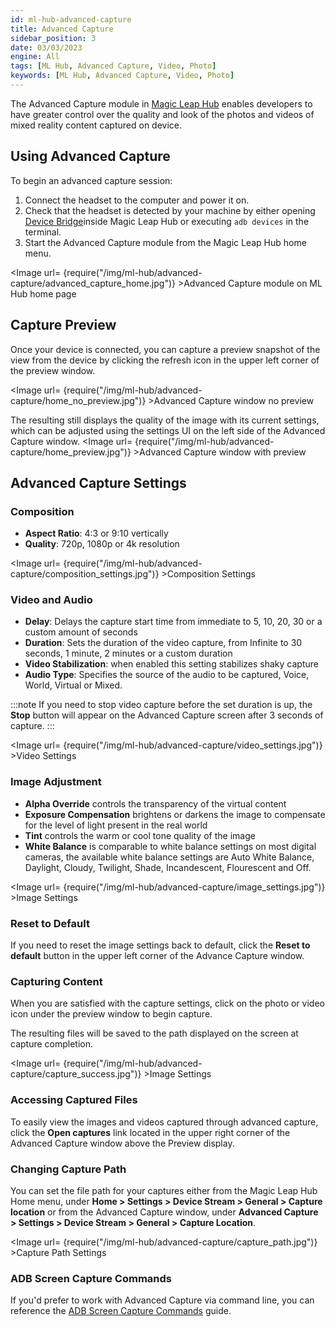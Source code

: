 ```yaml
---
id: ml-hub-advanced-capture
title: Advanced Capture
sidebar_position: 3
date: 03/03/2023
engine: All
tags: [ML Hub, Advanced Capture, Video, Photo]
keywords: [ML Hub, Advanced Capture, Video, Photo]
---
```


The Advanced Capture module in [Magic Leap Hub](/versioned_docs/version-14-Jun-2023/guides/developer-tools/ml-hub/magic-leap-hub) enables developers to have greater control over the quality and look of the photos and videos of mixed reality content captured on device.

## Using Advanced Capture

To begin an advanced capture session:

1. Connect the headset to the computer and power it on.
2. Check that the headset is detected by your machine by either opening [Device Bridge](/versioned_docs/version-14-Jun-2023/guides/developer-tools/ml-hub/ml-hub-device-bridge)inside Magic Leap Hub or executing `adb devices` in the terminal.
3. Start the Advanced Capture module from the Magic Leap Hub home menu.

<Image url= {require("/img/ml-hub/advanced-capture/advanced_capture_home.jpg")} >Advanced Capture module on ML Hub home page</Image>

## Capture Preview

Once your device is connected, you can capture a preview snapshot of the view from the device by clicking the refresh icon in the upper left corner of the preview window.

<Image url= {require("/img/ml-hub/advanced-capture/home_no_preview.jpg")} >Advanced Capture window no preview</Image>

The resulting still displays the quality of the image with its current settings, which can be adjusted using the settings UI on the left side of the Advanced Capture window.
<Image url= {require("/img/ml-hub/advanced-capture/home_preview.jpg")} >Advanced Capture window with preview</Image>

## Advanced Capture Settings

### Composition

- **Aspect Ratio**: 4:3 or 9:10 vertically
- **Quality**: 720p, 1080p or 4k resolution

<Image url= {require("/img/ml-hub/advanced-capture/composition_settings.jpg")} >Composition Settings</Image>

### Video and Audio

- **Delay**: Delays the capture start time from immediate to 5, 10, 20, 30 or a custom amount of seconds
- **Duration**: Sets the duration of the video capture, from Infinite to 30 seconds, 1 minute, 2 minutes or a custom duration
- **Video Stabilization**: when enabled this setting stabilizes shaky capture
- **Audio Type**: Specifies the source of the audio to be captured, Voice, World, Virtual or Mixed.

:::note
If you need to stop video capture before the set duration is up, the **Stop** button will appear on the Advanced Capture screen after 3 seconds of capture.
:::

<Image url= {require("/img/ml-hub/advanced-capture/video_settings.jpg")} >Video Settings</Image>

### Image Adjustment

- **Alpha Override** controls the transparency of the virtual content
- **Exposure Compensation** brightens or darkens the image to compensate for the level of light present in the real world
- **Tint** controls the warm or cool tone quality of the image
- **White Balance** is comparable to white balance settings on most digital cameras, the available white balance settings are Auto White Balance, Daylight, Cloudy, Twilight, Shade, Incandescent, Flourescent and Off.

<Image url= {require("/img/ml-hub/advanced-capture/image_settings.jpg")} >Image Settings</Image>

### Reset to Default

If you need to reset the image settings back to default, click the **Reset to default** button in the upper left corner of the Advance Capture window.

### Capturing Content

When you are satisfied with the capture settings, click on the photo or video icon under the preview window to begin capture.

The resulting files will be saved to the path displayed on the screen at capture completion.

<Image url= {require("/img/ml-hub/advanced-capture/capture_success.jpg")} >Image Settings</Image>

### Accessing Captured Files

To easily view the images and videos captured through advanced capture, click the **Open captures** link located in the upper right corner of the Advanced Capture window above the Preview display.

### Changing Capture Path

You can set the file path for your captures either from the Magic Leap Hub Home menu, under **Home > Settings > Device Stream > General > Capture location** or from the Advanced Capture window, under **Advanced Capture > Settings > Device Stream > General > Capture Location**.

<Image url= {require("/img/ml-hub/advanced-capture/capture_path.jpg")} >Capture Path Settings</Image>

### ADB Screen Capture Commands

If you'd prefer to work with Advanced Capture via command line, you can reference the [ADB Screen Capture Commands](/versioned_docs/version-14-Jun-2023/guides/developer-tools/android-debug-bridge/android-capture-commands) guide.

